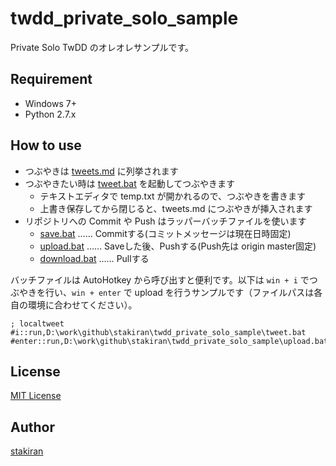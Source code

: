 # twdd_private_solo_sample
Private Solo TwDD のオレオレサンプルです。

## Requirement
- Windows 7+
- Python 2.7.x

## How to use
- つぶやきは [tweets.md](tweets.md) に列挙されます
- つぶやきたい時は [tweet.bat](tweet.bat) を起動してつぶやきます
  - テキストエディタで temp.txt が開かれるので、つぶやきを書きます
  - 上書き保存してから閉じると、tweets.md につぶやきが挿入されます
- リポジトリへの Commit や Push はラッパーバッチファイルを使います
  - [save.bat](save.bat) …… Commitする(コミットメッセージは現在日時固定)
  - [upload.bat](upload.bat) …… Saveした後、Pushする(Push先は origin master固定)
  - [download.bat](download.bat) …… Pullする

バッチファイルは AutoHotkey から呼び出すと便利です。以下は `win + i` でつぶやきを行い、`win + enter` で upload を行うサンプルです（ファイルパスは各自の環境に合わせてください）。

```ahk
; localtweet
#i::run,D:\work\github\stakiran\twdd_private_solo_sample\tweet.bat
#enter::run,D:\work\github\stakiran\twdd_private_solo_sample\upload.bat
```

## License
[MIT License](LICENSE)

## Author
[stakiran](https://github.com/stakiran)
